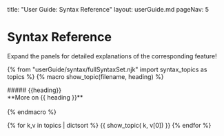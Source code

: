 <frontmatter>
  title: "User Guide: Syntax Reference"
  layout: userGuide.md
  pageNav: 5
</frontmatter>

# Syntax Reference

<box type="info">
  Expand the panels for detailed explanations of the corresponding feature!
</box>

{% from "userGuide/syntax/fullSyntaxSet.njk" import syntax_topics as topics %}
{% macro show_topic(filename, heading) %}
<div class={{heading}}>
  <markdown>##### {{heading}} </markdown>
  <include src="syntax/{{ filename }}.md#short" />
  <panel type="seamless" minimized>
    <div slot="header">
      <md>**More on {{ heading }}**</md>
    </div>
    <div class="indented">
      <include src="syntax/{{ filename }}.md" />
    </div>
  </panel>
</div>
<br/>
{% endmacro %}


{% for k,v in topics | dictsort %}
{{ show_topic( k, v[0]) }}
{% endfor %}
